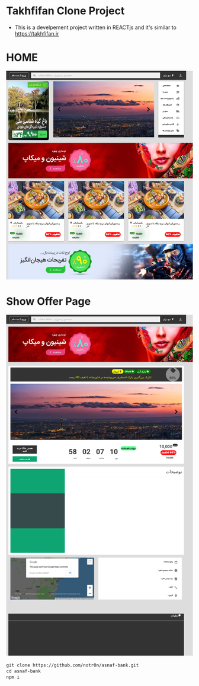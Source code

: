 # Takhfifan Clone Project
- This is a develpement project written in REACTjs and it's similar to https://takhfifan.ir

# HOME
![alt text](https://github.com/notr0n/takhfifan-clone/blob/master/preview/home.jpg)

# Show Offer Page
![alt text](https://github.com/notr0n/takhfifan-clone/blob/master/preview/products.png)

```
git clone https://github.com/notr0n/asnaf-bank.git
cd asnaf-bank
npm i
```
